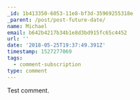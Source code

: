 ```yaml
---
_id: 1b413350-6053-11e8-bf3d-35969255318e
_parent: /post/post-future-date/
name: Michael
email: b642b4217b34b1e8d3bd915fc65c4452
url: ''
date: '2018-05-25T19:37:49.391Z'
timestamp: 1527277069
tags:
  - comment-subscription
type: comment
---
```


Test comment.
